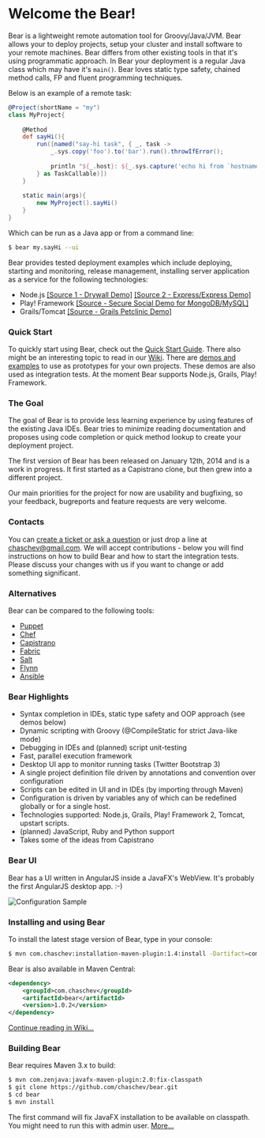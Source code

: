 # Welcome the Bear!

Bear is a lightweight remote automation tool for Groovy/Java/JVM. Bear allows your to deploy projects, setup your cluster and install software to your remote machines. Bear differs from other existing tools in that it's using programmatic approach. In Bear your deployment is a regular Java class which may have it's `main()`. Bear loves static type safety, chained method calls, FP and fluent programming techniques. 

Below is an example of a remote task:

```groovy
@Project(shortName = "my")
class MyProject{
    
    @Method
    def sayHi(){
        run([named("say-hi task", { _, task ->
            _.sys.copy('foo').to('bar').run().throwIfError();
            
            println "${_.host}: ${_.sys.capture('echo hi from `hostname`')}!";
        } as TaskCallable)])
    }
    
    static main(args){
        new MyProject().sayHi()
    }
}
```
Which can be run as a Java app or from a command line:
```sh
$ bear my.sayHi --ui
```

Bear provides tested deployment examples which include deploying, starting and monitoring, release management, installing server application as a service for the following technologies:

* Node.js [[Source 1 - Drywall Demo]](https://github.com/chaschev/bear/blob/master/src/test/groovy/examples/nodejs/DrywallDemoProject.groovy) [[Source 2 - Express/Express Demo]](https://github.com/chaschev/bear/blob/master/src/test/groovy/examples/nodejs/NodeExpressMongooseDemoProject.groovy)
* Play! Framework [[Source - Secure Social Demo for MongoDB/MySQL]](https://github.com/chaschev/bear/blob/master/src/test/groovy/examples/java/SecureSocialDemoProject.groovy)
* Grails/Tomcat [[Source - Grails Petclinic Demo]](https://github.com/chaschev/bear/blob/master/src/test/groovy/examples/java/GrailsTomcatDemoProject.groovy)

### Quick Start

To quickly start using Bear, check out the [Quick Start Guide](https://github.com/chaschev/bear/wiki/1.1.1.-Demo.-List-a-remote-dir). There also might be an interesting topic to read in our [Wiki](https://github.com/chaschev/bear/wiki). There are [demos and examples](https://github.com/chaschev/bear/wiki/1.1.3.-Node.js%2C-Grails%2C-Tomcat%2C-Play-and-other-demos) to use as prototypes for your own projects. These demos are also used as integration tests. At the moment Bear supports Node.js, Grails, Play! Framework.

### The Goal

The goal of Bear is to provide less learning experience by using features of the existing Java IDEs. Bear tries to minimize reading documentation and proposes using code completion or quick method lookup to create your deployment project.

The first version of Bear has been released on January 12th, 2014 and is a work in progress. It first started as a Capistrano clone, but then grew into a different project.

Our main priorities for the project for now are usability and bugfixing, so your feedback, bugreports and feature requests are very welcome. 

### Contacts

You can [create a ticket or ask a question](https://github.com/chaschev/bear/issues) or just drop a line at chaschev@gmail.com. We will accept contributions - below you will find instructions on how to build Bear and how to start the integration tests. Please discuss your changes with us if you want to change or add something significant.

### Alternatives

Bear can be compared to the following tools:

* [Puppet](http://puppetlabs.com/)
* [Chef](http://www.getchef.com/chef/)
* [Capistrano](http://capistranorb.com/)
* [Fabric](http://docs.fabfile.org/en/1.8/)
* [Salt](http://www.saltstack.com/)
* [Flynn](https://flynn.io/)
* [Ansible](http://www.ansibleworks.com/)

### Bear Highlights

* Syntax completion in IDEs, static type safety and OOP approach (see demos below)
* Dynamic scripting with Groovy (@CompileStatic for strict Java-like mode)
* Debugging in IDEs and (planned) script unit-testing
* Fast, parallel execution framework
* Desktop UI app to monitor running tasks (Twitter Bootstrap 3)
* A single project definition file driven by annotations and convention over configuration
* Scripts can be edited in UI and in IDEs (by importing through Maven)
* Configuration is driven by variables any of which can be redefined globally or for a single host.
* Technologies supported: Node.js, Grails, Play! Framework 2, Tomcat, upstart scripts.
* (planned) JavaScript, Ruby and Python support
* Takes some of the ideas from Capistrano

### Bear UI

Bear has a UI written in AngularJS inside a JavaFX's WebView. It's probably the first AngularJS desktop app. :-)

![Configuration Sample][uiLs]

[uiLs]: https://raw.github.com/chaschev/bear/master/doc/img/bear-ui-ls.png

### Installing and using Bear

To install the latest stage version of Bear, type in your console:

```sh
$ mvn com.chaschev:installation-maven-plugin:1.4:install -Dartifact=com.chaschev:bear
```
    
Bear is also available in Maven Central:
```xml
<dependency>
    <groupId>com.chaschev</groupId>
    <artifactId>bear</artifactId>
    <version>1.0.2</version>
</dependency>
```

[Continue reading in Wiki...](https://github.com/chaschev/bear/wiki)

### Building Bear

Bear requires Maven 3.x to build:

```sh
$ mvn com.zenjava:javafx-maven-plugin:2.0:fix-classpath
$ git clone https://github.com/chaschev/bear.git
$ cd bear
$ mvn install
```

The first command will fix JavaFX installation to be available on classpath. You might need to run this with admin user. [More...](http://zenjava.com/javafx/maven/fix-classpath.html)

